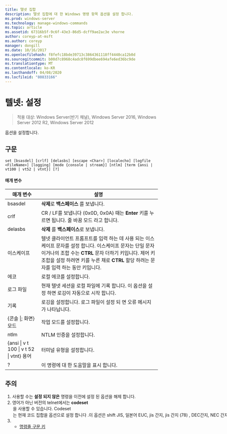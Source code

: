 ```yaml
---
title: 텔넷 집합
description: 텔넷 집합에 대 한 Windows 명령 항목 옵션을 설정 합니다.
ms.prod: windows-server
ms.technology: manage-windows-commands
ms.topic: article
ms.assetid: 67316b5f-9c6f-43e3-86d5-dcff9ae2ac3e vhorne
author: coreyp-at-msft
ms.author: coreyp
manager: dongill
ms.date: 10/16/2017
ms.openlocfilehash: f8fefc18bde39713c3864361118ff4440ca12b0d
ms.sourcegitcommit: b00d7c8968c4adc8f699dbee694afe6ed36bc9de
ms.translationtype: MT
ms.contentlocale: ko-KR
ms.lasthandoff: 04/08/2020
ms.locfileid: "80833166"
---
```

# <a name="telnet-set"></a>텔넷: 설정

>적용 대상: Windows Server(반기 채널), Windows Server 2016, Windows Server 2012 R2, Windows Server 2012

옵션을 설정합니다.   

## <a name="syntax"></a>구문  
```  
set [bsasdel] [crlf] [delasbs] [escape <Char>] [localecho] [logfile <FileName>] [logging] [mode {console | stream}] [ntlm] [term {ansi | vt100 | vt52 | vtnt}] [?]  
```  
#### <a name="parameters"></a>매개 변수  

|                    매개 변수                     |                                                                                                                                              설명                                                                                                                                              |
|--------------------------------------------------|-------------------------------------------------------------------------------------------------------------------------------------------------------------------------------------------------------------------------------------------------------------------------------------------------------|
|                     bsasdel                      |                                                                                                                                 **삭제**로 **백스페이스** 를 보냅니다.                                                                                                                                  |
|                       crlf                       |                                                                                                        CR / LF를 보냅니다 (0x0D, 0x0A) 때는 **Enter** 키를 누르면 됩니다. 줄 바꿈 모드 라고 합니다.                                                                                                        |
|                     delasbs                      |                                                                                                                                 **삭제** 를 **백스페이스**로 보냅니다.                                                                                                                                  |
|                이스케이프 <Character>                | 텔넷 클라이언트 프롬프트를 입력 하는 데 사용 되는 이스케이프 문자를 설정 합니다. 이스케이프 문자는 단일 문자 이거나의 조합 수는 **CTRL** 문자 더하기 키입니다. 제어 키 조합을 설정 하려면 키를 누른 채로 **CTRL** 할당 하려는 문자를 입력 하는 동안 키입니다. |
|                    에코                     |                                                                                                                                         로컬 에코를 설정합니다.                                                                                                                                          |
|                로그 파일 <FileName>                |                                                                                               현재 텔넷 세션을 로컬 파일에 기록 합니다. 이 옵션을 설정 하면 로깅이 자동으로 시작 합니다.                                                                                               |
|                     기록                      |                                                                                                                  로깅을 설정합니다. 로그 파일이 설정 되 면 오류 메시지가 나타납니다.                                                                                                                   |
|           {콘솔 &#124;; 화면} 모드           |                                                                                                                                       작업 모드를 설정합니다.                                                                                                                                        |
|                       ntlm                       |                                                                                                                                     NTLM 인증을 설정합니다.                                                                                                                                     |
| {ansi &#124; v t 100 &#124; v t 52 &#124; vtnt} 용어 |                                                                                                                                        터미널 유형을 설정합니다.                                                                                                                                        |
|                        ?                         |                                                                                                                                    이 명령에 대 한 도움말을 표시 합니다.                                                                                                                                    |

## <a name="remarks"></a>주의  
1. 사용할 수는 **설정 되지 않은** 명령을 이전에 설정 된 옵션을 해제 합니다.  
2. 영어가 아닌 버전의 telnet에서는 **codeset** <option>을 사용할 수 있습니다. **Codeset** <option>는 현재 코드 집합을 옵션으로 설정 합니다 .이 옵션은 **shift JIS**, **일본어 EUC**, **jis 간지**, **jis 간지 (78)** , **DEC**간지, **NEC 간지**중 하나일 수 있습니다. 원격 컴퓨터에서 설정 하는 동일한 코드를 설정 해야 합니다.  
   ## <a name="examples"></a><a name=BKMK_Examples></a>예와  
   로그 파일을 설정 하 고 로컬 파일 tnlog.txt에 로깅을 시작합니다  
   ```  
   set logfile tnlog.txt  
   ```  
   ## <a name="additional-references"></a>추가 참조  
3. - [명령줄 구문 키](command-line-syntax-key.md)  
